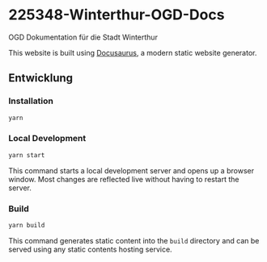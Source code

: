 # 225348-Winterthur-OGD-Docs

OGD Dokumentation für die Stadt Winterthur

This website is built using [Docusaurus](https://docusaurus.io/), a modern static website generator.

## Entwicklung

### Installation

```bash
yarn
```

### Local Development

```bash
yarn start
```

This command starts a local development server and opens up a browser window. Most changes are reflected live without having to restart the server.

### Build

```bash
yarn build
```

This command generates static content into the `build` directory and can be served using any static contents hosting service.